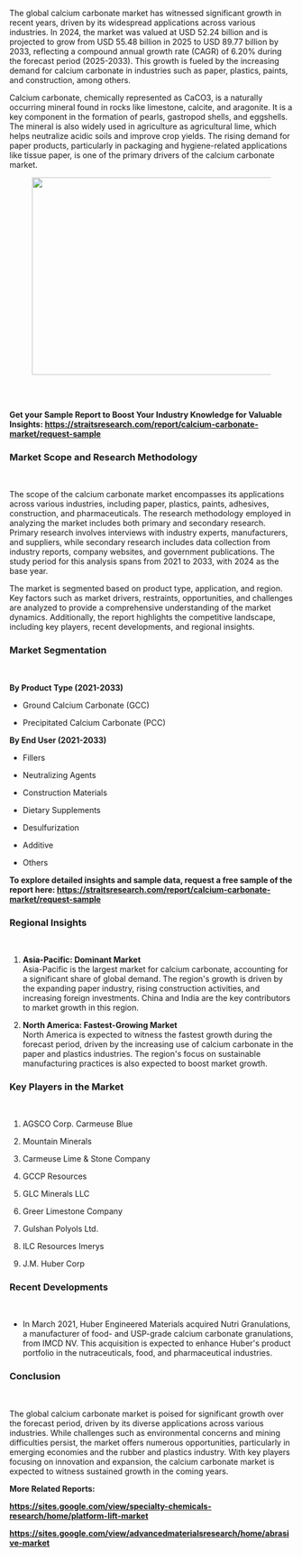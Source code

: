 <p>The global calcium carbonate market has witnessed significant growth in recent years, driven by its widespread applications across various industries. In 2024, the market was valued at USD 52.24 billion and is projected to grow from USD 55.48 billion in 2025 to USD 89.77 billion by 2033, reflecting a compound annual growth rate (CAGR) of 6.20% during the forecast period (2025-2033). This growth is fueled by the increasing demand for calcium carbonate in industries such as paper, plastics, paints, and construction, among others.</p>
<p>Calcium carbonate, chemically represented as CaCO3, is a naturally occurring mineral found in rocks like limestone, calcite, and aragonite. It is a key component in the formation of pearls, gastropod shells, and eggshells. The mineral is also widely used in agriculture as agricultural lime, which helps neutralize acidic soils and improve crop yields. The rising demand for paper products, particularly in packaging and hygiene-related applications like tissue paper, is one of the primary drivers of the calcium carbonate market.</p>
<div class="captioned-image-container">
<figure>
<div class="image2-inset"><picture><source srcset="https://substackcdn.com/image/fetch/w_424,c_limit,f_webp,q_auto:good,fl_progressive:steep/https%3A%2F%2Fsubstack-post-media.s3.amazonaws.com%2Fpublic%2Fimages%2F9f28a0b8-045a-41b0-a3fe-f52c093f6711_700x350.jpeg 424w, https://substackcdn.com/image/fetch/w_848,c_limit,f_webp,q_auto:good,fl_progressive:steep/https%3A%2F%2Fsubstack-post-media.s3.amazonaws.com%2Fpublic%2Fimages%2F9f28a0b8-045a-41b0-a3fe-f52c093f6711_700x350.jpeg 848w, https://substackcdn.com/image/fetch/w_1272,c_limit,f_webp,q_auto:good,fl_progressive:steep/https%3A%2F%2Fsubstack-post-media.s3.amazonaws.com%2Fpublic%2Fimages%2F9f28a0b8-045a-41b0-a3fe-f52c093f6711_700x350.jpeg 1272w, https://substackcdn.com/image/fetch/w_1456,c_limit,f_webp,q_auto:good,fl_progressive:steep/https%3A%2F%2Fsubstack-post-media.s3.amazonaws.com%2Fpublic%2Fimages%2F9f28a0b8-045a-41b0-a3fe-f52c093f6711_700x350.jpeg 1456w" type="image/webp" sizes="100vw" /><img class="sizing-normal" src="https://substackcdn.com/image/fetch/w_1456,c_limit,f_auto,q_auto:good,fl_progressive:steep/https%3A%2F%2Fsubstack-post-media.s3.amazonaws.com%2Fpublic%2Fimages%2F9f28a0b8-045a-41b0-a3fe-f52c093f6711_700x350.jpeg" sizes="100vw" srcset="https://substackcdn.com/image/fetch/w_424,c_limit,f_auto,q_auto:good,fl_progressive:steep/https%3A%2F%2Fsubstack-post-media.s3.amazonaws.com%2Fpublic%2Fimages%2F9f28a0b8-045a-41b0-a3fe-f52c093f6711_700x350.jpeg 424w, https://substackcdn.com/image/fetch/w_848,c_limit,f_auto,q_auto:good,fl_progressive:steep/https%3A%2F%2Fsubstack-post-media.s3.amazonaws.com%2Fpublic%2Fimages%2F9f28a0b8-045a-41b0-a3fe-f52c093f6711_700x350.jpeg 848w, https://substackcdn.com/image/fetch/w_1272,c_limit,f_auto,q_auto:good,fl_progressive:steep/https%3A%2F%2Fsubstack-post-media.s3.amazonaws.com%2Fpublic%2Fimages%2F9f28a0b8-045a-41b0-a3fe-f52c093f6711_700x350.jpeg 1272w, https://substackcdn.com/image/fetch/w_1456,c_limit,f_auto,q_auto:good,fl_progressive:steep/https%3A%2F%2Fsubstack-post-media.s3.amazonaws.com%2Fpublic%2Fimages%2F9f28a0b8-045a-41b0-a3fe-f52c093f6711_700x350.jpeg 1456w" alt="" width="700" height="350" data-attrs="{&quot;src&quot;:&quot;https://substack-post-media.s3.amazonaws.com/public/images/9f28a0b8-045a-41b0-a3fe-f52c093f6711_700x350.jpeg&quot;,&quot;srcNoWatermark&quot;:null,&quot;fullscreen&quot;:null,&quot;imageSize&quot;:null,&quot;height&quot;:350,&quot;width&quot;:700,&quot;resizeWidth&quot;:null,&quot;bytes&quot;:32238,&quot;alt&quot;:null,&quot;title&quot;:null,&quot;type&quot;:&quot;image/jpeg&quot;,&quot;href&quot;:null,&quot;belowTheFold&quot;:false,&quot;topImage&quot;:true,&quot;internalRedirect&quot;:&quot;https://mchavan.substack.com/i/157533022?img=https%3A%2F%2Fsubstack-post-media.s3.amazonaws.com%2Fpublic%2Fimages%2F9f28a0b8-045a-41b0-a3fe-f52c093f6711_700x350.jpeg&quot;,&quot;isProcessing&quot;:false}" /></picture>
<div class="image-link-expand">&nbsp;</div>
</div>
</figure>
</div>
<p>&nbsp;</p>
<p><strong>Get your Sample Report to Boost Your Industry Knowledge for Valuable Insights:&nbsp;<a href="https://straitsresearch.com/report/calcium-carbonate-market/request-sample" rel="nofollow ugc noopener">https://straitsresearch.com/report/calcium-carbonate-market/request-sample</a></strong></p>
<h3 class="header-anchor-post"><strong>Market Scope and Research Methodology</strong></h3>
<div class="pencraft pc-display-flex pc-alignItems-center pc-position-absolute pc-reset header-anchor-parent">&nbsp;</div>
<p>The scope of the calcium carbonate market encompasses its applications across various industries, including paper, plastics, paints, adhesives, construction, and pharmaceuticals. The research methodology employed in analyzing the market includes both primary and secondary research. Primary research involves interviews with industry experts, manufacturers, and suppliers, while secondary research includes data collection from industry reports, company websites, and government publications. The study period for this analysis spans from 2021 to 2033, with 2024 as the base year.</p>
<p>The market is segmented based on product type, application, and region. Key factors such as market drivers, restraints, opportunities, and challenges are analyzed to provide a comprehensive understanding of the market dynamics. Additionally, the report highlights the competitive landscape, including key players, recent developments, and regional insights.</p>
<h3 class="header-anchor-post"><strong>Market Segmentation</strong></h3>
<div class="pencraft pc-display-flex pc-alignItems-center pc-position-absolute pc-reset header-anchor-parent">&nbsp;</div>
<p><strong>By Product Type (2021-2033)</strong></p>
<ul>
<li>
<p>Ground Calcium Carbonate (GCC)</p>
</li>
<li>
<p>Precipitated Calcium Carbonate (PCC)</p>
</li>
</ul>
<p><strong>By End User (2021-2033)</strong></p>
<ul>
<li>
<p>Fillers</p>
</li>
<li>
<p>Neutralizing Agents</p>
</li>
<li>
<p>Construction Materials</p>
</li>
<li>
<p>Dietary Supplements</p>
</li>
<li>
<p>Desulfurization</p>
</li>
<li>
<p>Additive</p>
</li>
<li>
<p>Others</p>
</li>
</ul>
<p><strong>To explore detailed insights and sample data, request a free sample of the report here:&nbsp;<a href="https://straitsresearch.com/report/calcium-carbonate-market/request-sample" rel="nofollow ugc noopener">https://straitsresearch.com/report/calcium-carbonate-market/request-sample</a></strong></p>
<h3 class="header-anchor-post"><strong>Regional Insights</strong></h3>
<div class="pencraft pc-display-flex pc-alignItems-center pc-position-absolute pc-reset header-anchor-parent">&nbsp;</div>
<ol>
<li>
<p><strong>Asia-Pacific: Dominant Market</strong><br />Asia-Pacific is the largest market for calcium carbonate, accounting for a significant share of global demand. The region's growth is driven by the expanding paper industry, rising construction activities, and increasing foreign investments. China and India are the key contributors to market growth in this region.</p>
</li>
<li>
<p><strong>North America: Fastest-Growing Market</strong><br />North America is expected to witness the fastest growth during the forecast period, driven by the increasing use of calcium carbonate in the paper and plastics industries. The region's focus on sustainable manufacturing practices is also expected to boost market growth.</p>
</li>
</ol>
<h3 class="header-anchor-post"><strong>Key Players in the Market</strong></h3>
<div class="pencraft pc-display-flex pc-alignItems-center pc-position-absolute pc-reset header-anchor-parent">&nbsp;</div>
<ol>
<li>
<p>AGSCO Corp. Carmeuse Blue</p>
</li>
<li>
<p>Mountain Minerals</p>
</li>
<li>
<p>Carmeuse Lime &amp; Stone Company</p>
</li>
<li>
<p>GCCP Resources</p>
</li>
<li>
<p>GLC Minerals LLC</p>
</li>
<li>
<p>Greer Limestone Company</p>
</li>
<li>
<p>Gulshan Polyols Ltd.</p>
</li>
<li>
<p>ILC Resources Imerys</p>
</li>
<li>
<p>J.M. Huber Corp</p>
</li>
</ol>
<h3 class="header-anchor-post"><strong>Recent Developments</strong></h3>
<div class="pencraft pc-display-flex pc-alignItems-center pc-position-absolute pc-reset header-anchor-parent">&nbsp;</div>
<ul>
<li>
<p>In March 2021, Huber Engineered Materials acquired Nutri Granulations, a manufacturer of food- and USP-grade calcium carbonate granulations, from IMCD NV. This acquisition is expected to enhance Huber's product portfolio in the nutraceuticals, food, and pharmaceutical industries.</p>
</li>
</ul>
<h3 class="header-anchor-post"><strong>Conclusion</strong></h3>
<div class="pencraft pc-display-flex pc-alignItems-center pc-position-absolute pc-reset header-anchor-parent">&nbsp;</div>
<p>The global calcium carbonate market is poised for significant growth over the forecast period, driven by its diverse applications across various industries. While challenges such as environmental concerns and mining difficulties persist, the market offers numerous opportunities, particularly in emerging economies and the rubber and plastics industry. With key players focusing on innovation and expansion, the calcium carbonate market is expected to witness sustained growth in the coming years.</p>
<p><strong>More Related Reports:</strong></p>
<p><strong><a href="https://sites.google.com/view/specialty-chemicals-research/home/platform-lift-market" rel="nofollow ugc noopener">https://sites.google.com/view/specialty-chemicals-research/home/platform-lift-market</a></strong></p>
<p><strong><a href="https://sites.google.com/view/advancedmaterialsresearch/home/abrasive-market" rel="nofollow ugc noopener">https://sites.google.com/view/advancedmaterialsresearch/home/abrasive-market</a></strong></p>
